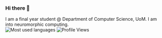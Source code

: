 ### Hi there 👋

I am a final year student @ Department of Computer Science, UoM.
I am into neuromorphic computing.
<br>
![Most used languages](https://github-readme-stats.vercel.app/api/top-langs/?username=optimus-p-ime)
![Profile Views](https://profile-counter.glitch.me/{optimus-p-ime}/count.svg)
